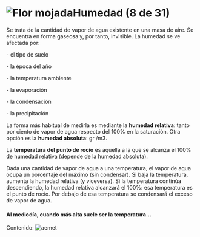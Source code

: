 # ![Flor mojada](./gps_files/8049104292_cb41d0267c.jpg)Humedad (8 de 31)

Se trata de la cantidad de vapor de agua existente en una masa de aire. Se encuentra en forma gaseosa y, por tanto, invisible. La humedad se ve afectada por:

\- el tipo de suelo

\- la época del año

\- la temperatura ambiente

\- la evaporación

\- la condensación  

\- la precipitación

La forma más habitual de medirla es mediante la **humedad relativa**: tanto por ciento de vapor de agua respecto del 100% en la saturación. Otra opción es la **humedad absoluta**: gr /m3.

La **temperatura del punto de rocío** es aquella a la que se alcanza el 100% de humedad relativa (depende de la humedad absoluta).

Dada una cantidad de vapor de agua a una temperatura, el vapor de agua ocupa un porcentaje del máximo (sin condensar). Si baja la temperatura, aumenta la humedad relativa (y viceversa). Si la temperatura continúa descendiendo, la humedad relativa alcanzará el 100%: esa temperatura es el punto de rocío. Por debajo de esa temperatura se condensará el exceso de vapor de agua.

#### Al mediodía, cuando más alta suele ser la temperatura...  

Contenido: ![aemet](./gps_files/aemet(7).jpg)